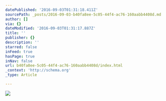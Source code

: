 ```yaml
---
datePublished: '2016-09-03T01:31:18.411Z'
sourcePath: _posts/2016-09-03-b40fa8ee-5c05-44f4-ac76-160aabb4408d.md
author: []
via: {}
dateModified: '2016-09-03T01:31:17.887Z'
title: ''
publisher: {}
description: ''
starred: false
inFeed: true
hasPage: true
inNav: false
url: b40fa8ee-5c05-44f4-ac76-160aabb4408d/index.html
_context: 'http://schema.org'
_type: Article

---
```

![](https://the-grid-user-content.s3-us-west-2.amazonaws.com/42ea89ff-8361-42cc-a9cb-2d1cd39de0b3.jpg)